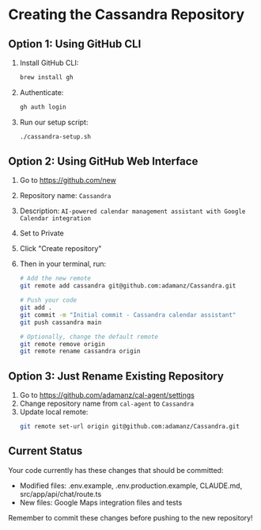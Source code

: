# Creating the Cassandra Repository

## Option 1: Using GitHub CLI

1. Install GitHub CLI:
   ```bash
   brew install gh
   ```

2. Authenticate:
   ```bash
   gh auth login
   ```

3. Run our setup script:
   ```bash
   ./cassandra-setup.sh
   ```

## Option 2: Using GitHub Web Interface

1. Go to https://github.com/new
2. Repository name: `Cassandra`
3. Description: `AI-powered calendar management assistant with Google Calendar integration`
4. Set to Private
5. Click "Create repository"

6. Then in your terminal, run:
   ```bash
   # Add the new remote
   git remote add cassandra git@github.com:adamanz/Cassandra.git
   
   # Push your code
   git add .
   git commit -m "Initial commit - Cassandra calendar assistant"
   git push cassandra main
   
   # Optionally, change the default remote
   git remote remove origin
   git remote rename cassandra origin
   ```

## Option 3: Just Rename Existing Repository

1. Go to https://github.com/adamanz/cal-agent/settings
2. Change repository name from `cal-agent` to `Cassandra`
3. Update local remote:
   ```bash
   git remote set-url origin git@github.com:adamanz/Cassandra.git
   ```

## Current Status

Your code currently has these changes that should be committed:
- Modified files: .env.example, .env.production.example, CLAUDE.md, src/app/api/chat/route.ts
- New files: Google Maps integration files and tests

Remember to commit these changes before pushing to the new repository!